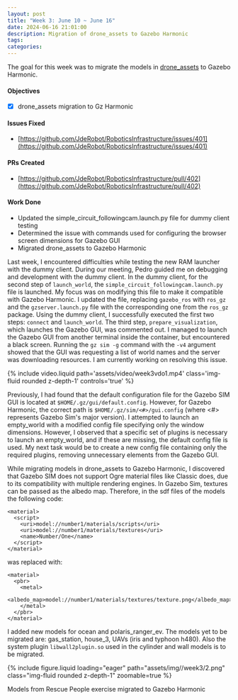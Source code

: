 ```yaml
---
layout: post
title: "Week 3: June 10 ~ June 16"
date: 2024-06-16 21:01:00
description: Migration of drone_assets to Gazebo Harmonic 
tags: 
categories: 
---
```


The goal for this week was to migrate the models in [drone_assets](https://github.com/JdeRobot/RoboticsInfrastructure/tree/humble-devel/CustomRobots/drone_assets) to Gazebo Harmonic.

#### Objectives

- [x] drone_assets migration to Gz Harmonic

#### Issues Fixed

- [https://github.com/JdeRobot/RoboticsInfrastructure/issues/401](https://github.com/JdeRobot/RoboticsInfrastructure/issues/401)

#### PRs Created

- [https://github.com/JdeRobot/RoboticsInfrastructure/pull/402](https://github.com/JdeRobot/RoboticsInfrastructure/pull/402)

#### Work Done

- Updated the simple_circuit_followingcam.launch.py file for dummy client testing
- Determined the issue with commands used for configuring the browser screen dimensions for Gazebo GUI
- Migrated drone_assets to Gazebo Harmonic

Last week, I encountered difficulties while testing the new RAM launcher with the dummy client.  During our meeting, Pedro guided me on debugging and development with the dummy client. In the dummy client, for the second step of `launch_world`, the `simple_circuit_followingcam.launch.py` file is launched. My focus was on modifying this file to make it compatible with Gazebo Harmonic. I updated the file, replacing `gazebo_ros` with `ros_gz` and the `gzserver.launch.py` file with the corresponding one from the `ros_gz` package. Using the dummy client, I successfully executed the first two steps: `connect` and `launch_world`. The third step, `prepare_visualization`, which launches the Gazebo GUI, was commented out. I managed to launch the Gazebo GUI from another terminal inside the container, but encountered a black screen. Running the `gz sim -g` command with the `-v4` argument showed that the GUI was requesting a list of world names and the server was downloading resources. I am currently working on resolving this issue.

<div class="row mt-3 justify-content-center">
    <div class="col-lg-10 mt-3 mt-md-0">
        {% include video.liquid path='assets/video/week3vdo1.mp4' class='img-fluid rounded z-depth-1' controls='true' %}
    </div>
</div>

<!-- <div class="caption">
    New RADI with Gazebo Harmonic (with xhost +)
</div> -->

Previously, I had found that the default configuration file for the Gazebo SIM GUI is located at `$HOME/.gz/gui/default.config`. However, for Gazebo Harmonic, the correct path is `$HOME/.gz/sim/<#>/gui.config` (where <#> represents Gazebo Sim's major version). I attempted to launch an empty_world with a modified config file specifying only the window dimensions. However, I observed that a specific set of plugins is necessary to launch an empty_world, and if these are missing, the default config file is used. My next task would be to create a new config file containing only the required plugins, removing unnecessary elements from the Gazebo GUI.

While migrating models in drone_assets to Gazebo Harmonic, I discovered that Gazebo SIM does not support Ogre material files like Classic does, due to its compatibility with multiple rendering engines. In Gazebo Sim, textures can be passed as the albedo map. Therefore, in the sdf files of the models the following code:

```
<material>
  <script>
    <uri>model://number1/materials/scripts</uri>
    <uri>model://number1/materials/textures</uri>
    <name>Number/One</name>
  </script>
</material>
```
was replaced with:
```
<material>
  <pbr>
    <metal>
      <albedo_map>model://number1/materials/textures/texture.png</albedo_map>
    </metal>
  </pbr>
</material>
```
I added new models for ocean and polaris_ranger_ev. The models yet to be migrated are: gas_station, house_3, UAVs (iris and typhoon h480). Also the system plugin `libwall2plugin.so` used in the cylinder and wall models is to be migrated.

{% include figure.liquid loading="eager" path="assets/img//week3/2.png" class="img-fluid rounded z-depth-1" zoomable=true %}

<div class="caption">
    Models from Rescue People exercise migrated to Gazebo Harmonic
</div>